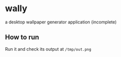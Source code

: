 # wally
a desktop wallpaper generator application (incomplete)


## How to run

Run it and check its output at `/tmp/out.png`
